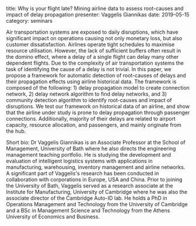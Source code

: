 title: Why is your flight late? Mining airline data to assess root-causes and impact of delay propagation
presenter: Vaggelis Giannikas
date: 2019-05-15
category: seminars

Air transportation systems are exposed to daily disruptions, which have significant impact on operations causing not only monetary loss, but also customer dissatisfaction. Airlines operate tight schedules to maximise resource utilisation. However, the lack of sufficient buffers often result in the domino effect, where a delay of a single flight can delay many other dependent flights. Due to the complexity of air transportation systems the task of identifying the cause of a delay is not trivial. In this paper, we propose a framework for automatic detection of root-causes of delays and their propagation effects using airline historical data. The framework is composed of the following: 1) delay propagation model to create connection network, 2) delay network algorithm to find delay networks, and 3) community detection algorithm to identify root-causes and impact of disruptions. We test our framework on historical data of an airline, and show that the airline under study is prone to delay propagation through passenger connections. Additionally, majority of their delays are related to airport capacity, resource allocation, and passengers, and mainly originate from the hub.

Short bio: Dr Vaggelis Giannikas is an Associate Professor at the School of Management, University of Bath where he also directs the engineering management teaching portfolio. He is studying the development and evaluation of intelligent logistics systems with applications in manufacturing, warehousing, inventory management and airline networks. A significant part of Vaggelis's research has been conducted in collaboration with corporations in Europe, USA and China. Prior to joining the University of Bath, Vaggelis served as a research associate at the Institute for Manufacturing, University of Cambridge where he was also the associate director of the Cambridge Auto-ID lab. He holds a PhD in Operations Management and Technology from the University of Cambridge and a BSc in Management Science and Technology from the Athens University of Economics and Business.

